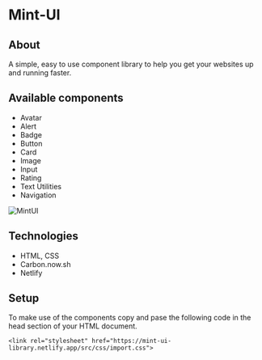 # Mint-UI

## About

A simple, easy to use component library to help you get your websites up and running faster.
## Available components
* Avatar
* Alert
* Badge
* Button
* Card
* Image
* Input
* Rating
* Text Utilities
* Navigation

![MintUI](https://user-images.githubusercontent.com/89265161/155032252-30dbad7a-d742-4610-be6f-83afc941733e.gif)

	
## Technologies

* HTML, CSS
* Carbon.now.sh
* Netlify
	
## Setup

To make use of the components copy and pase the following code in the head section of your HTML document.

```
<link rel="stylesheet" href="https://mint-ui-library.netlify.app/src/css/import.css">
```
